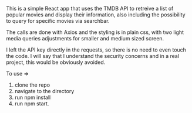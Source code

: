 This is a simple React app that uses the TMDB API to retreive a list of popular movies and display their information, also including the possibility to query for specific movies via searchbar. 

The calls are done with Axios and the styling is in plain css, with two light media queries adjustments for smaller and medium sized screen. 

I left the API key directly in the requests, so there is no need to even touch the code. I will say that I understand the security concerns and in a real project, this would be obviously avoided. 



To use => 

1. clone the repo
2. navigate to the directory
2. run npm install 
3. run npm start. 

